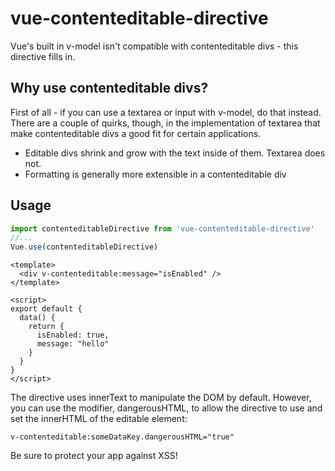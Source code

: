# vue-contenteditable-directive
Vue's built in v-model isn't compatible with contenteditable divs - this directive fills in.

## Why use contenteditable divs?
First of all - if you can use a textarea or input with v-model, do that instead. There are a couple of quirks, though, in the implementation of textarea that make contenteditable divs a good fit for certain applications.
* Editable divs shrink and grow with the text inside of them. Textarea does not.
* Formatting is generally more extensible in a contenteditable div

## Usage 
```js
import contenteditableDirective from 'vue-contenteditable-directive'
//...
Vue.use(contenteditableDirective)
```
```vue
<template>
  <div v-contenteditable:message="isEnabled" />
</template>

<script>
export default {
  data() {
    return {
      isEnabled: true,
      message: "hello"
    }
  }
}
</script>
```

The directive uses innerText to manipulate the DOM by default. However, you can use the modifier, dangerousHTML, to allow the directive to use and set the innerHTML of the editable element: 
```
v-contenteditable:someDataKey.dangerousHTML="true"
```
Be sure to protect your app against XSS!
